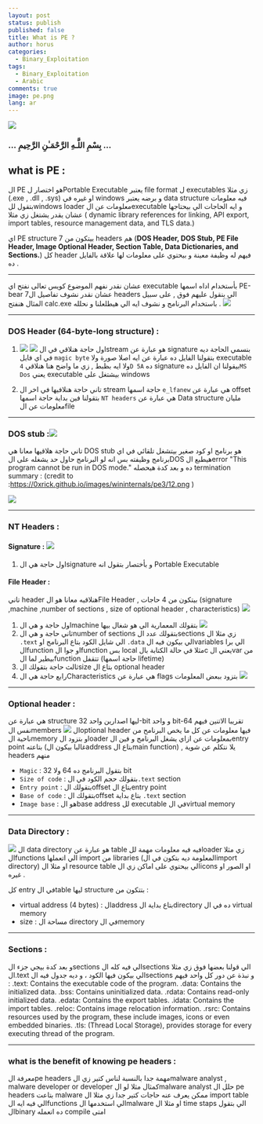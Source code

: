```yaml
---
layout: post
status: publish
published: false
title: What is PE ?
author: horus
categories:
  - Binary_Exploitation
tags:
  - Binary_Exploitation
  - Arabic
comments: true
image: pe.png
lang: ar
---
```

![](/assets/images/Pasted%20image%2020241119183131.png)
###     …  بِسْمِ اللَّـهِ الرَّحْمَـٰنِ الرَّحِيمِ  …


## what is PE :

ال PE هو اختصار لPortable Executable يعتبر file format ل executables زي مثلا (.exe , .dll , .sys) او غيره في windows و برضه يعتبر data structure فيه معلومات بتقول للwindows loader معلومات عن الexecutable و ايه الحاجات الي بيحتاجها عشان يقدر يشتغل زي مثلا  ( dynamic library references for linking, API export, import tables, resource management data, and TLS data.)

اي PE structure بيتكون من 7 headers هم (**DOS Header, DOS Stub, PE File Header, Image Optional Header, Section Table, Data Dictionaries, and Sections.**) كل header فيهم له وظيفة معينة و بيحتوي على معلومات لها علاقة بالفايل ده .

---

عشان نقدر نفهم الموضوع كويس تعالى نفتح اي executable بأستخدام اداه اسمها PE-bear عشان نقدر نشوف تفاصيل ال7 headers الي بنقول عليهم فوق , على سبيل المثال هنفتح calc.exe باستخدام البرنامج و نشوف ايه الي هيطلعلنا و نحلله . 
![](/assets/images//assets/images/Pasted%20image%2020241122161510.png)

---

### DOS Header (64-byte-long structure) : 
1. ![](/assets/images/Pasted%20image%2020241122162345.png)
 ![](/assets/images/Pasted%20image%2020241122162748.png)
 اول حاجة هنلاقي في الstream هو عبارة عن signature بنسمي الحاجة ديه في اي فايل `magic byte` بتقولنا الفايل ده عبارة عن ايه اصلا صورة ولا executable ولا ايه بظبط , زي ما واضح هنا هنلاقي `4D 5A` ده signature بيقولنا ان الفايل ده`MS Dos` يعني executable بيشتغل على windows 

2. تاني حاجة هنلافيها في اخر ال stream حاجة اسمها `e_lfanew` هي عبارة عن offset بتقولنا فين بداية حاجة اسمها `NT headers` هي عبارة عن Data structure مليان معلومات عن الfile

---
### DOS stub :![](/assets/images/Pasted%20image%2020241122181827.png)
تاني حاجة هلاقيها معانا هي DOS stub هو برنامج او كود صغير بيتشغل تلقائي في اي برنامج  وظيفته بس انه لو البرنامج حاول حد يشغله على الDOS هيطبع الerror 
"This program cannot be run in DOS mode." 
ده و بعد كدة هيحصله termination
summary : (credit to :https://0xrick.github.io/images/wininternals/pe3/12.png )

![](/assets/images/12.png)

---
### NT Headers : 
#### Signature : ![](/assets/images/Pasted%20image%2020241123205354.png)
1. اول حاجة هي الsignature و بأختصار بتقول انه Portable Executable
#### File Header : 
تاني header هنلاقيه معانا هو الFile Header , بيتكون من 4 حاجات (signature ,machine ,number of sections , size of optional header , characteristics) 
 ![](/assets/images/Pasted%20image%2020241123205151.png)
1. اول حاجة و هي الmachine بتقولك المعمارية الي هو شغال بيها ![](/assets/images/Pasted%20image%2020241119195909.png)
2. ثاني حاجة و هي الnumber of sections بتقولك عدد الsections زي مثلا ال `.text` الي شايل الكود بتاع البرنامج او `.data` الي بيكون فيه الvariables الي برا الfunction او جوا الfunction بس local مثلا في حالة الكتابة بالc يعني الvar من بيطير لما الfunction تتقفل (حاجة اسمها lifetime) 
3. ثالث حاجة بتقولك الsize بتاع ال optional header
4. رابع حاجة هي الCharacteristics هي عبارة عن flags بتزود ببعض المعلومات ![](/assets/images/Pasted%20image%2020241119201006.png)

---
### Optional header : 
هي عبارة عن structure ليها اصدارين واحد 32-bit و واحد bit-64 تقريبا الاتنين فيهم نفس الmembers ![](/assets/images/Pasted%20image%2020241124000102.png)
الoptional header فيها معلومات عن كل ما يخص البرنامح من ناحية الmemory و بتزود الloader بمعلومات عن ازاي يشغل البرنامج و فين الentry point بتاعته (غالبا بيكون الaddress بتاع الmain function) , يلا نتكلم عن شوية headers منهم 

- `Magic` : بتقول البرنامج ده 64 ولا 32 bit
- `Size of code` : بتقولك حجم الكود في ال`.text` section
- `Entry point` : بتقولك الoffset بتاع الentry point
- `Base of code` : بتقولك الoffset بتاع بداية `.text` section
- `Image base` : هو الbase address لل executable في الvirtual memory 
---
### Data Directory : 
![](/assets/images/Pasted%20image%2020241124010137.png)
ال data directory هو عبارة عن table فيه فيه معلومات مهمة للloader زي مثلا الfunctions الي اتعملها import من libraries (المعلومة ديه بتكون في الimport directory)  او مثلا ال resource table الي بيحتوي على اماكن زي الicons او الصور او غيره .

كل entry في الtable ليها structure بتتكون من :
- virtual address (4 bytes) : الaddress بتاع بداية الdirectory ده في ال virtual memory 
- size : مساحة ال directory في الmemory 

---
### Sections : 
و بعد كدة بيجي جزء الsections الي فيه كله الsections الي قولنا بعضها فوق زي مثلا ال.text الي بيكون فيها الكود ، و ديه جدول فيه الsections و نبذة عن دور كل واحد فيهم :
.text: Contains the executable code of the program.
.data: Contains the initialized data.
.bss: Contains uninitialized data.
.rdata: Contains read-only initialized data.
.edata: Contains the export tables.
.idata: Contains the import tables.
.reloc: Contains image relocation information.
.rsrc: Contains resources used by the program, these include images, icons or even embedded binaries.
.tls: (Thread Local Storage), provides storage for every executing thread of the program.

---
### what is the benefit of knowing pe headers : 
معرفة الpe headers مهمة جدا بالنسبة لناس كتير زي الmalware analyst , malware developer or developer كمثال مثلا لو الmalware analyst حلل ال pe headers بتاعت malware ممكن يعرف عنه حاجات كتير جدا زي مثلا ال import table الي فيه ايه الfunctions الي استخدمها الmalware او مثلا ال time staps الي بتقول الbinary ده اتعمله compile امتى
